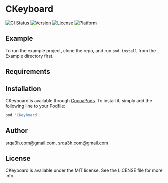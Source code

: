 # CKeyboard

[![CI Status](https://img.shields.io/travis/srqa3h.com@gmail.com/CKeyboard.svg?style=flat)](https://travis-ci.org/srqa3h.com@gmail.com/CKeyboard)
[![Version](https://img.shields.io/cocoapods/v/CKeyboard.svg?style=flat)](https://cocoapods.org/pods/CKeyboard)
[![License](https://img.shields.io/cocoapods/l/CKeyboard.svg?style=flat)](https://cocoapods.org/pods/CKeyboard)
[![Platform](https://img.shields.io/cocoapods/p/CKeyboard.svg?style=flat)](https://cocoapods.org/pods/CKeyboard)

## Example

To run the example project, clone the repo, and run `pod install` from the Example directory first.

## Requirements

## Installation

CKeyboard is available through [CocoaPods](https://cocoapods.org). To install
it, simply add the following line to your Podfile:

```ruby
pod 'CKeyboard'
```

## Author

srqa3h.com@gmail.com, srqa3h.com@gmail.com

## License

CKeyboard is available under the MIT license. See the LICENSE file for more info.
